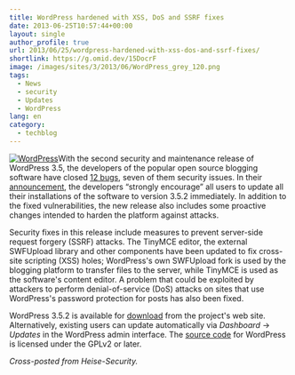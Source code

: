 ```yaml
---
title: WordPress hardened with XSS, DoS and SSRF fixes
date: 2013-06-25T10:57:44+00:00
layout: single
author_profile: true
url: 2013/06/25/wordpress-hardened-with-xss-dos-and-ssrf-fixes/
shortlink: https://g.omid.dev/15DocrF
image: /images/sites/3/2013/06/WordPress_grey_120.png
tags:
  - News
  - security
  - Updates
  - WordPress
lang: en
category: 
  - techblog
---
```

[![WordPress](/images/2013/06/WordPress_grey_120.png)](/images/2013/06/WordPress_grey_120.png)With the second security and maintenance release of WordPress 3.5, the developers of the popular open source blogging software have closed [12 bugs](http://core.trac.wordpress.org/query?status=closed&group=resolution&milestone=3.5.2), seven of them security issues. In their [announcement](http://wordpress.org/news/2013/06/wordpress-3-5-2/), the developers “strongly encourage” all users to update all their installations of the software to version 3.5.2 immediately. In addition to the fixed vulnerabilities, the new release also includes some proactive changes intended to harden the platform against attacks.

Security fixes in this release include measures to prevent server-side request forgery (SSRF) attacks. The TinyMCE editor, the external SWFUpload library and other components have been updated to fix cross-site scripting (XSS) holes; WordPress's own SWFUpload fork is used by the blogging platform to transfer files to the server, while TinyMCE is used as the software's content editor. A problem that could be exploited by attackers to perform denial-of-service (DoS) attacks on sites that use WordPress's password protection for posts has also been fixed.

WordPress 3.5.2 is available for [download](http://wordpress.org/download/) from the project's web site. Alternatively, existing users can update automatically via _Dashboard_ → _Updates_ in the WordPress admin interface. The [source code](http://wordpress.org/download/source/) for WordPress is licensed under the GPLv2 or later.

_Cross-posted from Heise-Security._